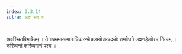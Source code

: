 ```yaml
---
index: 3.3.14
sutra: लृटः सद् वा

---
```

व्यवस्थितविभाषेयम् । तेनाप्रथमासामानाधिकरण्ये प्रत्ययोत्तरपदयोः सम्बोधने लक्षणहेत्वोश्च नित्यम् । करिष्यन्तं करिष्यमाणं पश्य ॥